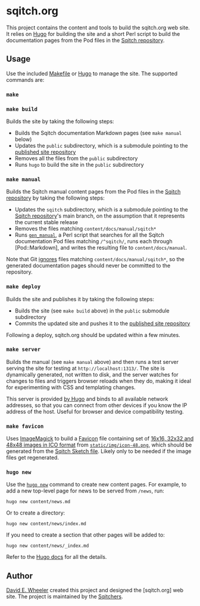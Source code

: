 sqitch.org
==========

This project contains the content and tools to build the sqitch.org web site. It
relies on [Hugo] for building the site and a short Perl script to build the
documentation pages from the Pod files in the [Sqitch repository].

Usage
-----

Use the included [Makefile] or [Hugo] to manage the site. The supported commands
are:

### `make`
### `make build`

Builds the site by taking the following steps:

*   Builds the Sqitch documentation Markdown pages (see `make manual` below)
*   Updates the `public` subdirectory, which is a submodule pointing to the
    [published site repository]
*   Removes all the files from the `public` subdirectory
*   Runs `hugo` to build the site in the `public` subdirectory

### `make manual`

Builds the Sqitch manual content pages from the Pod files in the [Sqitch
repository] by taking the following steps:

*   Updates the `sqitch` subdirectory, which is a submodule pointing to the
    [Sqitch repository]'s main branch, on the assumption that it represents
    the current stable release
*   Removes the files matching `content/docs/manual/sqitch*`
*   Runs [`gen_manual`], a Perl script that searches for all the Sqitch
    documentation Pod files matching `/^sqitch/`, runs each through
    [Pod::Markdown], and writes the resulting file to `content/docs/manual`.

Note that Git [ignores] files matching `content/docs/manual/sqitch*`, so the
generated documentation pages should never be committed to the repository.

### `make deploy`

Builds the site and publishes it by taking the following steps:

*   Builds the site (see `make build` above) in the `public` submodule
    subdirectory
*   Commits the updated site and pushes it to the [published site repository]

Following a deploy, sqitch.org should be updated within a few minutes.

### `make server`

Builds the manual (see `make manual` above) and then runs a test server serving
the site for testing at `http://localhost:1313/`. The site is dynamically
generated, not written to disk, and the server watches for changes to files and
triggers browser reloads when they do, making it ideal for experimenting with
CSS and templating changes.

This server is provided [by Hugo] and binds to all available network addresses,
so that you can connect from other devices if you know the IP address of the
host. Useful for browser and device compatibility testing.

### `make favicon`

Uses [ImageMagick] to build a [Favicon] file containing set of [16x16, 32x32 and
48x48 images in ICO format][so-ico] from [`static/img/icon-48.png`], which
should be generated from the [Sqitch Sketch file]. Likely only to be needed if
the image files get regenerated.

### `hugo new`

Use the [`hugo new`] command to create new content pages. For example, to add 
a new top-level page for news to be served from `/news`, run:

    hugo new content/news.md

Or to create a directory:

    hugo new content/news/index.md

If you need to create a section that other pages will be added to:

    hugo new content/news/_index.md

Refer to the [Hugo docs] for all the details.

Author
------

[David E. Wheeler] created this project and designed the [sqitch.org] web site.
The project is maintained by the [Sqitchers].

  [Hugo]: https://gohugo.io "The world’s fastest framework for building websites"
  [Sqitch repository]: https://github.com/sqitchers/sqitch
  [Makefile]: Makefile
  [published site repository]: https://github.com/sqitchers/sqitchers.github.io
  [`gen_manual`]: bin/gen_manual
  [ignores]: .gitignore
  [`hugo new`]: https://gohugo.io/commands/hugo_new/
  [Hugo docs]: https://gohugo.io/documentation/
  [by Hugo]: https://gohugo.io/commands/hugo_server/
  [David E. Wheeler]: https://github.com/theory/
  [Sqitchers]: https://github.com/sqitchers/
  [ImageMagick]: http://www.imagemagick.org/
  [Favicon]: https://en.wikipedia.org/wiki/Favicon
  [so-ico]: https://stackoverflow.com/a/23734416 "Stack Overflow: “Favicon dimensions?”"
  [`static/img/icon-48.png`]: static/img/icon-48.png
  [Sqitch Sketch file]: resources/sqitch.sketch